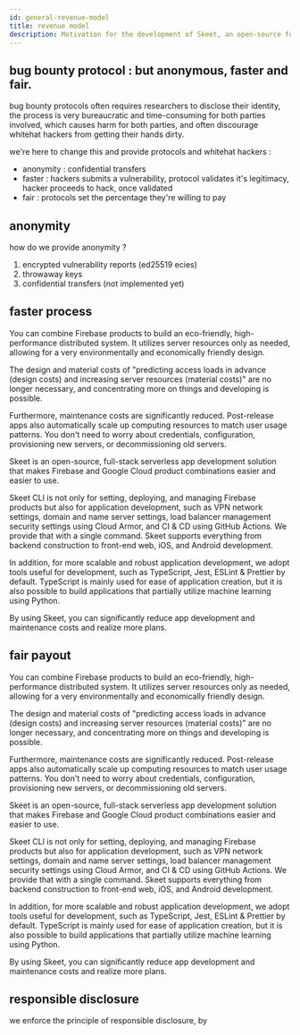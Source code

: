 ```yaml
---
id: general-revenue-model
title: revenue model
description: Motivation for the development of Skeet, an open-source full-stack serverless framework
---
```


## bug bounty protocol : but anonymous, faster and fair.

bug bounty protocols often requires researchers to disclose their identity, the process is very bureaucratic and time-consuming for both parties involved, which causes harm for both parties, and often discourage whitehat hackers from getting their hands dirty.

we're here to change this and provide protocols and whitehat hackers :

- anonymity : confidential transfers
- faster : hackers submits a vulnerability, protocol validates it's legitimacy, hacker proceeds to hack, once validated
- fair : protocols set the percentage they're willing to pay

## anonymity

how do we provide anonymity ?

1. encrypted vulnerability reports (ed25519 ecies)
2. throwaway keys
3. confidential transfers (not implemented yet)

## faster process

You can combine Firebase products to build an eco-friendly, high-performance distributed system. It utilizes server resources only as needed, allowing for a very environmentally and economically friendly design.

The design and material costs of "predicting access loads in advance (design costs) and increasing server resources (material costs)" are no longer necessary, and concentrating more on things and developing is possible.

Furthermore, maintenance costs are significantly reduced. Post-release apps also automatically scale up computing resources to match user usage patterns. You don't need to worry about credentials, configuration, provisioning new servers, or decommissioning old servers.

Skeet is an open-source, full-stack serverless app development solution that makes Firebase and Google Cloud product combinations easier and easier to use.

Skeet CLI is not only for setting, deploying, and managing Firebase products but also for application development, such as VPN network settings, domain and name server settings, load balancer management security settings using Cloud Armor, and CI & CD using GitHub Actions. We provide that with a single command. Skeet supports everything from backend construction to front-end web, iOS, and Android development.

In addition, for more scalable and robust application development, we adopt tools useful for development, such as TypeScript, Jest, ESLint & Prettier by default. TypeScript is mainly used for ease of application creation, but it is also possible to build applications that partially utilize machine learning using Python.

By using Skeet, you can significantly reduce app development and maintenance costs and realize more plans.

## fair payout

You can combine Firebase products to build an eco-friendly, high-performance distributed system. It utilizes server resources only as needed, allowing for a very environmentally and economically friendly design.

The design and material costs of "predicting access loads in advance (design costs) and increasing server resources (material costs)" are no longer necessary, and concentrating more on things and developing is possible.

Furthermore, maintenance costs are significantly reduced. Post-release apps also automatically scale up computing resources to match user usage patterns. You don't need to worry about credentials, configuration, provisioning new servers, or decommissioning old servers.

Skeet is an open-source, full-stack serverless app development solution that makes Firebase and Google Cloud product combinations easier and easier to use.

Skeet CLI is not only for setting, deploying, and managing Firebase products but also for application development, such as VPN network settings, domain and name server settings, load balancer management security settings using Cloud Armor, and CI & CD using GitHub Actions. We provide that with a single command. Skeet supports everything from backend construction to front-end web, iOS, and Android development.

In addition, for more scalable and robust application development, we adopt tools useful for development, such as TypeScript, Jest, ESLint & Prettier by default. TypeScript is mainly used for ease of application creation, but it is also possible to build applications that partially utilize machine learning using Python.

By using Skeet, you can significantly reduce app development and maintenance costs and realize more plans.

## responsible disclosure

we enforce the principle of responsible disclosure, by
